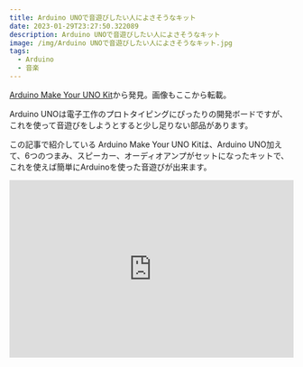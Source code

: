```yaml
---
title: Arduino UNOで音遊びしたい人によさそうなキット
date: 2023-01-29T23:27:50.322089
description: Arduino UNOで音遊びしたい人によさそうなキット
image: /img/Arduino UNOで音遊びしたい人によさそうなキット.jpg
tags:
  - Arduino
  - 音楽
---
```

[Arduino Make Your UNO Kit](https://store.arduino.cc/pages/make-your-uno-kit)から発見。画像もここから転載。

Arduino UNOは電子工作のプロトタイピングにぴったりの開発ボードですが、これを使って音遊びをしようとすると少し足りない部品があります。

この記事で紹介している Arduino Make Your UNO Kitは、Arduino UNO加えて、6つのつまみ、スピーカー、オーディオアンプがセットになったキットで、これを使えば簡単にArduinoを使った音遊びが出来ます。


<iframe width="100%" height="315" src="https://www.youtube.com/embed/pFdXLn4KE-s" title="YouTube video player" frameborder="0" allow="accelerometer; autoplay; clipboard-write; encrypted-media; gyroscope; picture-in-picture" allowfullscreen></iframe>


